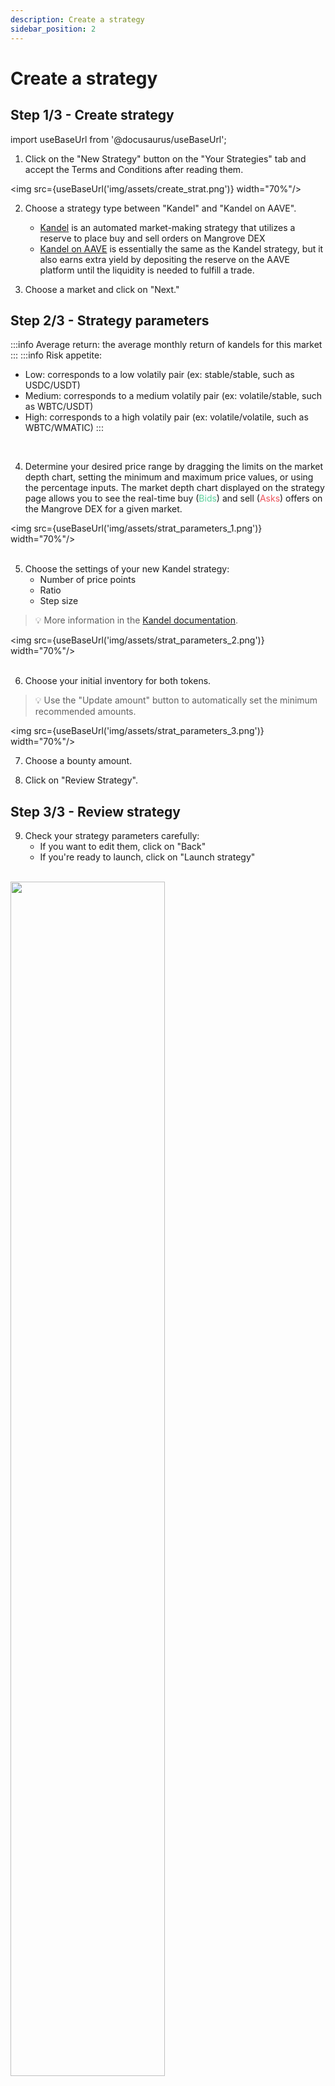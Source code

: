 ```yaml
---
description: Create a strategy
sidebar_position: 2
---
```



# Create a strategy


## Step 1/3 - Create strategy

import useBaseUrl from '@docusaurus/useBaseUrl';

1. Click on the "New Strategy" button on the "Your Strategies" tab and accept the Terms and Conditions after reading them.

<img src={useBaseUrl('img/assets/create_strat.png')} width="70%"/>

2. Choose a strategy type between "Kandel" and "Kandel on AAVE".
    * [Kandel](../../kandel/README.md) is an automated market-making strategy that utilizes a reserve to place buy and sell orders on Mangrove DEX
    * [Kandel on AAVE](../../kandel/details-on-strats/#kandel-on-aave) is essentially the same as the Kandel strategy, but it also earns extra yield by depositing the reserve on the AAVE platform until the liquidity is needed to fulfill a trade.
    
3. Choose a market and click on "Next."

## Step 2/3 - Strategy parameters

:::info
Average return: the average monthly return of kandels for this market
:::
:::info
Risk appetite:
* Low: corresponds to a low volatily pair (ex: stable/stable, such as USDC/USDT)
* Medium: corresponds to a medium volatily pair (ex: volatile/stable, such as WBTC/USDT)
* High: corresponds to a high volatily pair (ex: volatile/volatile, such as WBTC/WMATIC)
:::
<br />

4. Determine your desired price range by dragging the limits on the market depth chart, setting the minimum and maximum price values, or using the percentage inputs. The market depth chart displayed on the strategy page allows you to see the real-time buy (<font color="#5cd19b">Bids</font>) and sell (<font color="#eb525a">Asks</font>) offers on the Mangrove DEX for a given market.

<img src={useBaseUrl('img/assets/strat_parameters_1.png')} width="70%"/>
<br /><br />

5. Choose the settings of your new Kandel strategy:
    * Number of price points
    * Ratio
    * Step size

> 💡
> More information in the [Kandel documentation](../../kandel/how-does-kandel-work/parameters.md).

<img src={useBaseUrl('img/assets/strat_parameters_2.png')} width="70%"/>
<br /><br />

6. Choose your initial inventory for both tokens.

> 💡
> Use the "Update amount" button to automatically set the minimum recommended amounts.

<img src={useBaseUrl('img/assets/strat_parameters_3.png')} width="70%"/>
<br />

7. Choose a bounty amount.

8. Click on "Review Strategy".


## Step 3/3 - Review strategy

9. Check your strategy parameters carefully:
    * If you want to edit them, click on "Back"
    * If you're ready to launch, click on "Launch strategy"

<br />
<img src={useBaseUrl('img/assets/strat_parameters_4.png')} width="70%"/>
<br />

10. "Waiting for confirmation": you will be asked to sign 4 transactions in a row, including the deployment of your Kandel contract, the spending approvals of your pair's tokens, and the native token amount to be deposited for [bounty](../../developers/glossary.md#bounty).
> 💡
> when signing on Metmamask, select "Use default" to set the appropriate amount of Approval.

11. Select on 'View strategy' to manage your strategy, or click 'Done' to go back to the Strategies page.

<br />
Congratulations!<br />
Your Kandel strategy is now live and ready to start publishing buy and sell orders on the Mangrove order book.

